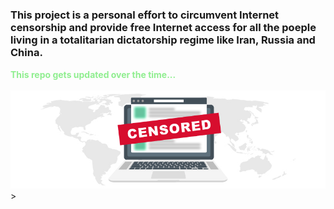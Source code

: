 # <h3> This project is a personal effort to circumvent Internet censorship and provide free Internet access for all the poeple living in a totalitarian dictatorship regime like Iran, Russia and China. </h3>

<span style="color:lightgreen"><strong>This repo gets updated over the time...</strong></span><br><br>
![](shadowsocks/images/internet-censorship.jpg)>
